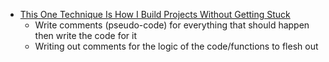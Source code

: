 

- [This One Technique Is How I Build Projects Without Getting Stuck][1]
  - Write comments (pseudo-code) for everything that should happen then write the code for it
  - Writing out comments for the logic of the code/functions to flesh out

[1]: https://youtu.be/Qvmp4F-hOKA

